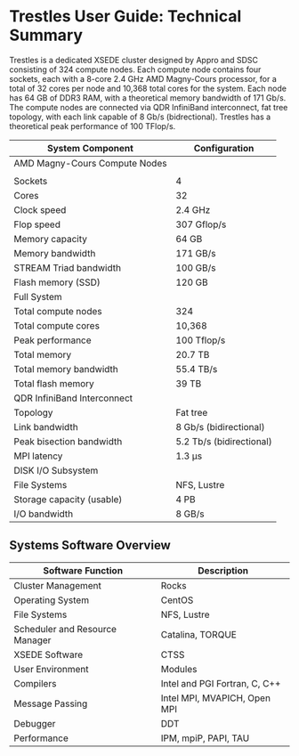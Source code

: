 Trestles User Guide: Technical Summary
======================================
Trestles is a dedicated XSEDE cluster designed by Appro and SDSC consisting of 324 compute nodes. Each compute node contains four sockets, each with a 8-core 2.4 GHz AMD Magny-Cours processor, for a total of 32 cores per node and 10,368 total cores for the system. Each node has 64 GB of DDR3 RAM, with a theoretical memory bandwidth of 171 Gb/s. The compute nodes are connected via QDR InfiniBand interconnect, fat tree topology, with each link capable of 8 Gb/s (bidrectional). Trestles has a theoretical peak performance of 100 TFlop/s.

System Component        | Configuration
------------------------|-----------------------------------
AMD Magny-Cours Compute Nodes |
                        |
Sockets                 | 4
Cores                   | 32
Clock speed             | 2.4 GHz
Flop speed              | 307 Gflop/s
Memory capacity         | 64 GB
Memory bandwidth        | 171 GB/s
STREAM Triad bandwidth  | 100 GB/s
Flash memory (SSD)      | 120 GB
Full System             |
Total compute nodes     | 324
Total compute cores     | 10,368
Peak performance        | 100 Tflop/s
Total memory            | 20.7 TB
Total memory bandwidth  | 55.4 TB/s
Total flash memory      | 39 TB
QDR InfiniBand Interconnect     |
Topology                | Fat tree
Link bandwidth          | 8 Gb/s (bidirectional)
Peak bisection bandwidth| 5.2 Tb/s (bidirectional)
MPI latency             | 1.3 µs
DISK I/O Subsystem      |
File Systems            | NFS, Lustre
Storage capacity (usable)|  4 PB
I/O bandwidth           | 8 GB/s

Systems Software Overview
-------------------------

Software Function       | Description
------------------------|-----------------------------------
Cluster Management      | Rocks
Operating System        | CentOS
File Systems            | NFS, Lustre
Scheduler and Resource Manager |  Catalina, TORQUE
XSEDE Software          | CTSS
User Environment        | Modules
Compilers               | Intel and PGI Fortran, C, C++
Message Passing         | Intel MPI, MVAPICH, Open MPI
Debugger                | DDT
Performance             | IPM, mpiP, PAPI, TAU

